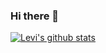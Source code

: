 ### Hi there 👋

[![Levi's github stats](https://github-readme-stats.vercel.app/api?username=levijj22&theme=dark)](https://github.com/levijj22/github-readme-stats)
